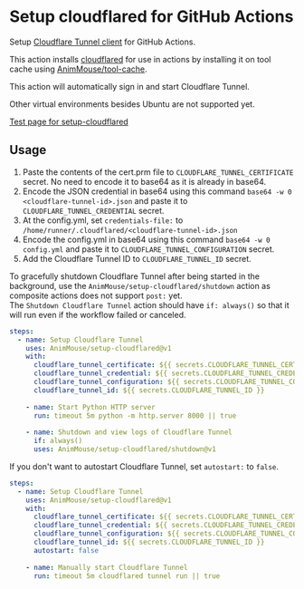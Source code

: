 # Setup cloudflared for GitHub Actions
Setup [Cloudflare Tunnel client](https://github.com/cloudflare/cloudflared) for GitHub Actions.

This action installs [cloudflared](https://github.com/cloudflare/cloudflared) for use in actions by installing it on tool cache using [AnimMouse/tool-cache](https://github.com/AnimMouse/tool-cache).

This action will automatically sign in and start Cloudflare Tunnel.

Other virtual environments besides Ubuntu are not supported yet.

[Test page for setup-cloudflared](https://setup-cloudflared-test.114913.xyz/)

## Usage
1. Paste the contents of the cert.prm file to `CLOUDFLARE_TUNNEL_CERTIFICATE` secret. No need to encode it to base64 as it is already in base64.
2. Encode the JSON credential in base64 using this command `base64 -w 0 <cloudflare-tunnel-id>.json` and paste it to `CLOUDFLARE_TUNNEL_CREDENTIAL` secret.
3. At the config.yml, set `credentials-file:` to `/home/runner/.cloudflared/<cloudflare-tunnel-id>.json`
4. Encode the config.yml in base64 using this command `base64 -w 0 config.yml` and paste it to `CLOUDFLARE_TUNNEL_CONFIGURATION` secret.
5. Add the Cloudflare Tunnel ID to `CLOUDFLARE_TUNNEL_ID` secret.

To gracefully shutdown Cloudflare Tunnel after being started in the background, use the `AnimMouse/setup-cloudflared/shutdown` action as composite actions does not support `post:` yet.\
The `Shutdown Cloudflare Tunnel` action should have `if: always()` so that it will run even if the workflow failed or canceled.

```yaml
steps:
  - name: Setup Cloudflare Tunnel
    uses: AnimMouse/setup-cloudflared@v1
    with:
      cloudflare_tunnel_certificate: ${{ secrets.CLOUDFLARE_TUNNEL_CERTIFICATE }}
      cloudflare_tunnel_credential: ${{ secrets.CLOUDFLARE_TUNNEL_CREDENTIAL }}
      cloudflare_tunnel_configuration: ${{ secrets.CLOUDFLARE_TUNNEL_CONFIGURATION }}
      cloudflare_tunnel_id: ${{ secrets.CLOUDFLARE_TUNNEL_ID }}
      
    - name: Start Python HTTP server
      run: timeout 5m python -m http.server 8000 || true
      
    - name: Shutdown and view logs of Cloudflare Tunnel
      if: always()
      uses: AnimMouse/setup-cloudflared/shutdown@v1
```

If you don't want to autostart Cloudflare Tunnel, set `autostart:` to `false`.

```yaml
steps:
  - name: Setup Cloudflare Tunnel
    uses: AnimMouse/setup-cloudflared@v1
    with:
      cloudflare_tunnel_certificate: ${{ secrets.CLOUDFLARE_TUNNEL_CERTIFICATE }}
      cloudflare_tunnel_credential: ${{ secrets.CLOUDFLARE_TUNNEL_CREDENTIAL }}
      cloudflare_tunnel_configuration: ${{ secrets.CLOUDFLARE_TUNNEL_CONFIGURATION }}
      cloudflare_tunnel_id: ${{ secrets.CLOUDFLARE_TUNNEL_ID }}
      autostart: false
      
    - name: Manually start Cloudflare Tunnel
      run: timeout 5m cloudflared tunnel run || true
```